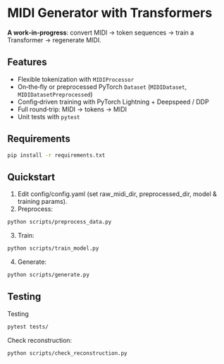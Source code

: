 # MIDI Generator with Transformers

**A work‑in‑progress**: convert MIDI → token sequences → train a Transformer → regenerate MIDI.

## Features

- Flexible tokenization with `MIDIProcessor`
- On‑the‑fly or preprocessed PyTorch `Dataset` (`MIDIDataset`, `MIDIDatasetPreprocessed`)
- Config‑driven training with PyTorch Lightning + Deepspeed / DDP
- Full round‑trip: MIDI → tokens → MIDI
- Unit tests with `pytest`

## Requirements

```bash
pip install -r requirements.txt
```

## Quickstart

1. Edit config/config.yaml (set raw_midi_dir, preprocessed_dir, model & training params).
2. Preprocess:

```bash
python scripts/preprocess_data.py
```

3. Train:

```bash
python scripts/train_model.py
```

4. Generate:

```bash
python scripts/generate.py
```

## Testing

Testing

```bash
pytest tests/
```

Check reconstruction:

```bash
python scripts/check_reconstruction.py
```